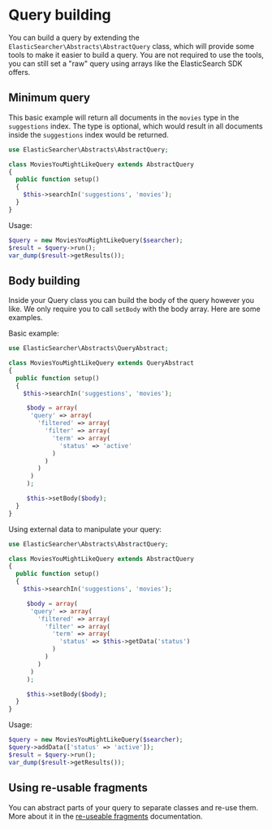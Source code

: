 # Query building

You can build a query by extending the `ElasticSearcher\Abstracts\AbstractQuery` class, which will provide some tools to
make it easier to build a query. You are not required to use the tools, you can still set a "raw" query using arrays
like the ElasticSearch SDK offers.

## Minimum query

This basic example will return all documents in the `movies` type in the `suggestions` index. The type is optional, which
would result in all documents inside the `suggestions` index would be returned.

```php
use ElasticSearcher\Abstracts\AbstractQuery;

class MoviesYouMightLikeQuery extends AbstractQuery
{
  public function setup()
  {
    $this->searchIn('suggestions', 'movies');
  }
}
```

Usage:

```php
$query = new MoviesYouMightLikeQuery($searcher);
$result = $query->run();
var_dump($result->getResults());
```

## Body building

Inside your Query class you can build the body of the query however you like. We only require you to call `setBody` with
the body array. Here are some examples.

Basic example:

```php
use ElasticSearcher\Abstracts\QueryAbstract;

class MoviesYouMightLikeQuery extends QueryAbstract
{
  public function setup()
  {
    $this->searchIn('suggestions', 'movies');

     $body = array(
      'query' => array(
        'filtered' => array(
          'filter' => array(
            'term' => array(
              'status' => 'active'
            )
          )
        )
      )
     );

     $this->setBody($body);
  }
}
```

Using external data to manipulate your query:

```php
use ElasticSearcher\Abstracts\AbstractQuery;

class MoviesYouMightLikeQuery extends AbstractQuery
{
  public function setup()
  {
    $this->searchIn('suggestions', 'movies');

     $body = array(
      'query' => array(
        'filtered' => array(
          'filter' => array(
            'term' => array(
              'status' => $this->getData('status')
            )
          )
        )
      )
     );

     $this->setBody($body);
  }
}
```

Usage:

```php
$query = new MoviesYouMightLikeQuery($searcher);
$query->addData(['status' => 'active']);
$result = $query->run();
var_dump($result->getResults());
```

## Using re-usable fragments

You can abstract parts of your query to separate classes and re-use them. More about it in the [re-useable fragments](re-useable-fragments.md)
documentation.
